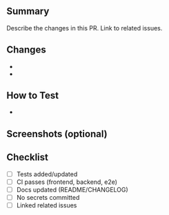 ## Summary

Describe the changes in this PR. Link to related issues.

## Changes
- 
- 

## How to Test
- 

## Screenshots (optional)

## Checklist
- [ ] Tests added/updated
- [ ] CI passes (frontend, backend, e2e)
- [ ] Docs updated (README/CHANGELOG)
- [ ] No secrets committed
- [ ] Linked related issues
